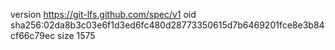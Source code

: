 version https://git-lfs.github.com/spec/v1
oid sha256:02da8b3c03e6f1d3ed6fc480d28773350615d7b6469201fce8e3b84cf66c79ec
size 1575
